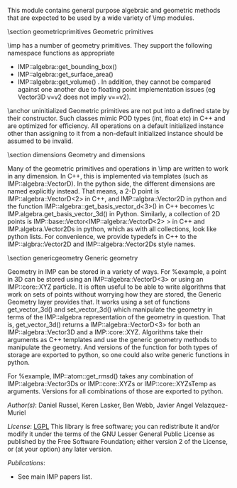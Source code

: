This module contains general purpose algebraic and geometric methods that are expected to be used by a wide variety of \imp modules.

\section geometricprimitives Geometric primitives

\imp has a number of geometry primitives. They support the following namespace
functions as appropriate
  - IMP::algebra::get_bounding_box()
  - IMP::algebra::get_surface_area()
  - IMP::algebra::get_volume()
  .
In addition, they cannot be compared against one another due to floating point
implementation issues (eg Vector3D v=v2 does not imply v==v2).

\anchor uninitialized
Geometric primitives are not put into a defined state by their
constructor. Such classes mimic POD types (int, float etc) in C++ and
are optimized for efficiency.  All operations on a default initialized
instance other than assigning to it from a non-default initialized
instance should be assumed to be invalid.

\section dimensions Geometry and dimensions

Many of the geometric primitives and operations in \imp are written to work in any dimension.
In C++, this is implemented via templates (such as IMP::algebra::VectorD).
In the python side, the different dimensions are named explicitly instead. That
means, a 2-D point is IMP::algebra::VectorD<2> in C++, and IMP::algbra::Vector2D in python
and the function IMP::algebra::get_basis_vector_d<3>() in C++ becomes \c IMP.algebra.get_basis_vector_3d() in Python.
Similarly, a collection of 2D points is
IMP::base::Vector<IMP::algebra::VectorD<2> > in C++ and IMP.algebra.Vector2Ds in python, which
as with all collections, look like python lists.
For convenience, we provide typedefs in C++ to the IMP::algbra::Vector2D and
IMP::algebra::Vector2Ds style names.

\section genericgeometry Generic geometry

 Geometry in IMP can be stored in a variety of ways. For %example, a
 point in 3D can be stored using an IMP::algebra::VectorD<3> or using an
 IMP::core::XYZ particle. It is often useful to be able to write
 algorithms that work on sets of points without worrying how they are
 stored, the Generic Geometry layer provides that. It works using a
 set of functions get_vector_3d() and
 set_vector_3d() which manipulate the geometry in terms of the IMP::algebra
 representation of the geometry in question. That is, get_vector_3d()
 returns a IMP::algebra::VectorD<3> for both an IMP::algebra::Vector3D and
 a IMP::core::XYZ. Algorithms take their arguments as C++
 templates and use the generic geometry methods to manipulate the
 geometry. And versions of the function for both types of storage are
 exported to python, so one could also write generic functions in python.

 For %example, IMP::atom::get_rmsd() takes any combination of IMP::algebra::Vector3Ds
 or IMP::core::XYZs or IMP::core::XYZsTemp as arguments. Versions for all combinations
 of those are exported to python.

_Author(s)_: Daniel Russel, Keren Lasker, Ben Webb, Javier Angel Velazquez-Muriel

_License_: [LGPL](http://www.gnu.org/licenses/old-licenses/lgpl-2.1.html)
This library is free software; you can redistribute it and/or
modify it under the terms of the GNU Lesser General Public
License as published by the Free Software Foundation; either
version 2 of the License, or (at your option) any later version.

_Publications_:
 - See main IMP papers list.
